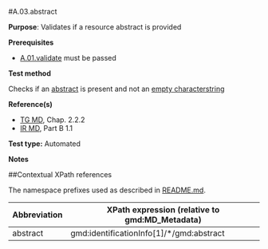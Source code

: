 #A.03.abstract

**Purpose**: Validates if a resource abstract is provided

**Prerequisites**

* [A.01.validate](A.01.validate.md) must be passed

**Test method**

Checks if an [abstract](#abstract) is present and not an [empty characterstring](./README.md#emptychar)

**Reference(s)**	 

* [TG MD](./README.md#ref_TG_MD), Chap. 2.2.2
* [IR MD](./README.md#ref_IR_MD), Part B 1.1

**Test type:** Automated

**Notes**

##Contextual XPath references

The namespace prefixes used as described in [README.md](./README.md#namespaces).

Abbreviation                                   |  XPath expression (relative to gmd:MD_Metadata)
-----------------------------------------------| -------------------------------------------------------------------------
abstract <a name="abstract"></a>   | gmd:identificationInfo[1]/*/gmd:abstract

